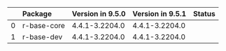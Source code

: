 <!-- markdown-link-check-disable -->

|    | Package     | Version in 9.5.0   | Version in 9.5.1   | Status   |
|---:|:------------|:-------------------|:-------------------|:---------|
|  0 | r-base-core | 4.4.1-3.2204.0     | 4.4.1-3.2204.0     |          |
|  1 | r-base-dev  | 4.4.1-3.2204.0     | 4.4.1-3.2204.0     |          |